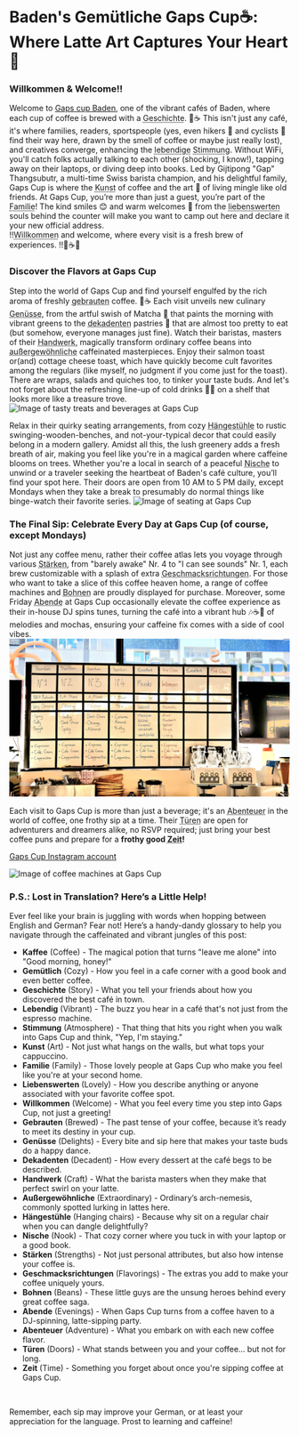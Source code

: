 
# Baden's Gemütliche Gaps Cup☕: Where Latte Art Captures Your Heart💖

### Willkommen & Welcome!!

Welcome to [Gaps cup Baden](https://www.google.com/maps/place/GapsCup+GmbH/@47.4750889,8.3031377,17z/data=!4m16!1m9!3m8!1s0x47906d9f5deff4bd:0x8fdc243c46dff2ef!2sGapsCup+GmbH!8m2!3d47.4750889!4d8.305718!9m1!1b1!16s%2Fg%2F11fqpnvzh6!3m5!1s0x47906d9f5deff4bd:0x8fdc243c46dff2ef!8m2!3d47.4750889!4d8.305718!16s%2Fg%2F11fqpnvzh6?entry=ttu), one of the vibrant cafés of Baden, where each cup of coffee is brewed with a <abbr title="Story">Geschichte</abbr>. 📖☕ This isn't just any café, it's where families, readers, sportspeople (yes, even hikers 🥾 and cyclists 🚴 find their way here, drawn by the smell of coffee or maybe just really lost), and creatives converge, enhancing the <abbr title="Vibrant">lebendige</abbr> <abbr title="Atmosphere">Stimmung</abbr>. Without WiFi, you'll catch folks actually talking to each other (shocking, I know!), tapping away on their laptops, or diving deep into books. Led by Gijtipong "Gap" Thangsubutr, a multi-time Swiss barista champion, and his delightful family, Gaps Cup is where the <abbr title="Art">Kunst</abbr> of coffee and the art 🎨 of living mingle like old friends. At Gaps Cup, you’re more than just a guest, you’re part of the <abbr title="Family">Familie</abbr>! The kind smiles 😊 and warm welcomes 🤗 from the <abbr title="Lovely">liebenswerten</abbr> souls behind the counter will make you want to camp out here and declare it your new official address.<br>
!!<abbr title="Welcome">Willkommen</abbr> and welcome, where every visit is a fresh brew of experiences. !!🎉☕💕


### Discover the Flavors at Gaps Cup


Step into the world of Gaps Cup and find yourself engulfed by the rich aroma of freshly <abbr title="Brewed">gebrauten</abbr> coffee. 🌟☕ Each visit unveils new culinary <abbr title="Delights">Genüsse</abbr>, from the artful swish of Matcha 🍵 that paints the morning with vibrant greens to the <abbr title="Decadent">dekadenten</abbr> pastries 🍰 that are almost too pretty to eat (but somehow, everyone manages just fine). Watch their baristas, masters of their <abbr title="Craft">Handwerk</abbr>, magically transform ordinary coffee beans into <abbr title="Extraordinary">außergewöhnliche</abbr> caffeinated masterpieces. Enjoy their salmon toast or(and) cottage cheese toast, which have quickly become cult favorites among the regulars (like myself, no judgment if you come just for the toast). There are wraps, salads and quiches too, to tinker your taste buds. And let's not forget about the refreshing line-up of cold drinks 🥤🧊 on a shelf that looks more like a treasure trove. ![Image of tasty treats and beverages at Gaps Cup](https://github.com/tanushrin/tanushrin.github.io/blob/main/_posts/media/Gaps_food_bvg_collage.jpg?raw=true)

Relax in their quirky seating arrangements, from cozy <abbr title="Hanging chairs">Hängestühle</abbr> to rustic swinging-wooden-benches, and not-your-typical decor that could easily belong in a modern gallery. Amidst all this, the lush greenery adds a fresh breath of air, making you feel like you're in a magical garden where caffeine blooms on trees. Whether you're a local in search of a peaceful <abbr title="Nook">Nische</abbr> to unwind or a traveler seeking the heartbeat of Baden's café culture, you’ll find your spot here. Their doors are open from 10 AM to 5 PM daily, except Mondays when they take a break to presumably do normal things like binge-watch their favorite series. ![Image of seating at Gaps Cup](https://github.com/tanushrin/tanushrin.github.io/blob/main/_posts/media/Gaps_indoor_seating.jpg?raw=true) 


### The Final Sip: Celebrate Every Day at Gaps Cup (of course, except Mondays)

Not just any coffee menu, rather their coffee atlas lets you voyage through various <abbr title="Strengths">Stärken</abbr>, from "barely awake" Nr. 4 to "I can see sounds" Nr. 1, each brew customizable with a splash of extra <abbr title="Flavorings">Geschmacksrichtungen</abbr>. For those who want to take a slice of this coffee heaven home, a range of coffee machines and <abbr title="Beans">Bohnen</abbr> are proudly displayed for purchase. Moreover, some Friday <abbr title="Evenings">Abende</abbr> at Gaps Cup occasionally elevate the coffee experience as their in-house DJ spins tunes, turning the café into a vibrant hub 🎶☕🎉 of melodies and mochas, ensuring your caffeine fix comes with a side of cool vibes. ![Image of coffee machines at Gaps Cup](https://github.com/tanushrin/tanushrin.github.io/blob/main/_posts/media/Gaps_coffee_varities.jpeg?raw=true)

Each visit to Gaps Cup is more than just a beverage; it's an <abbr title="Adventure">Abenteuer</abbr> in the world of coffee, one frothy sip at a time. Their <abbr title="Doors">Türen</abbr> are open for adventurers and dreamers alike, no RSVP required; just bring your best coffee puns and prepare for a **frothy good <abbr title="Time">Zeit</abbr>!** 

[Gaps Cup Instagram account](https://www.instagram.com/gapscup/)

![Image of coffee machines at Gaps Cup](https://github.com/tanushrin/tanushrin.github.io/blob/main/_posts/media/Gaps_coffee_sale.jpg?raw=true)


### P.S.: Lost in Translation? Here’s a Little Help!

Ever feel like your brain is juggling with words when hopping between English and German? Fear not! Here’s a handy-dandy glossary to help you navigate through the caffeinated and vibrant jungles of this post:

- **Kaffee** (Coffee) - The magical potion that turns "leave me alone" into "Good morning, honey!"
- **Gemütlich** (Cozy) - How you feel in a cafe corner with a good book and even better coffee.
- **Geschichte** (Story) - What you tell your friends about how you discovered the best café in town.
- **Lebendig** (Vibrant) - The buzz you hear in a café that's not just from the espresso machine.
- **Stimmung** (Atmosphere) - That thing that hits you right when you walk into Gaps Cup and think, "Yep, I'm staying."
- **Kunst** (Art) - Not just what hangs on the walls, but what tops your cappuccino.
- **Familie** (Family) - Those lovely people at Gaps Cup who make you feel like you're at your second home.
- **Liebenswerten** (Lovely) - How you describe anything or anyone associated with your favorite coffee spot.
- **Willkommen** (Welcome) - What you feel every time you step into Gaps Cup, not just a greeting!
- **Gebrauten** (Brewed) - The past tense of your coffee, because it’s ready to meet its destiny in your cup.
- **Genüsse** (Delights) - Every bite and sip here that makes your taste buds do a happy dance.
- **Dekadenten** (Decadent) - How every dessert at the café begs to be described.
- **Handwerk** (Craft) - What the barista masters when they make that perfect swirl on your latte.
- **Außergewöhnliche** (Extraordinary) - Ordinary’s arch-nemesis, commonly spotted lurking in lattes here.
- **Hängestühle** (Hanging chairs) - Because why sit on a regular chair when you can dangle delightfully?
- **Nische** (Nook) - That cozy corner where you tuck in with your laptop or a good book.
- **Stärken** (Strengths) - Not just personal attributes, but also how intense your coffee is.
- **Geschmacksrichtungen** (Flavorings) - The extras you add to make your coffee uniquely yours.
- **Bohnen** (Beans) - These little guys are the unsung heroes behind every great coffee saga.
- **Abende** (Evenings) - When Gaps Cup turns from a coffee haven to a DJ-spinning, latte-sipping party.
- **Abenteuer** (Adventure) - What you embark on with each new coffee flavor.
- **Türen** (Doors) - What stands between you and your coffee... but not for long.
- **Zeit** (Time) - Something you forget about once you're sipping coffee at Gaps Cup.

<br>

Remember, each sip may improve your German, or at least your appreciation for the language. Prost to learning and caffeine!







